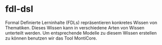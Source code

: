 # fdl-dsl

Formal Definierte Lerninhalte (FDLs) repräsentieren konkretes Wissen von Thematiken. Dieses Wissen kann in verschiedene Arten von Wissen unterteilt werden.
Um entsprechende Modelle zu diesem Wissen erstellen zu können benutzen wir das Tool MontiCore.